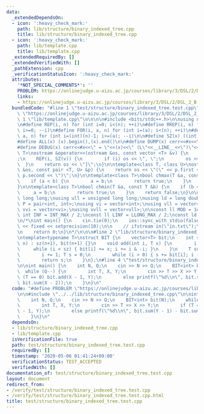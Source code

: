 ```yaml
---
data:
  _extendedDependsOn:
  - icon: ':heavy_check_mark:'
    path: lib/structure/binary_indexed_tree.cpp
    title: lib/structure/binary_indexed_tree.cpp
  - icon: ':heavy_check_mark:'
    path: lib/template.cpp
    title: lib/template.cpp
  _extendedRequiredBy: []
  _extendedVerifiedWith: []
  _pathExtension: cpp
  _verificationStatusIcon: ':heavy_check_mark:'
  attributes:
    '*NOT_SPECIAL_COMMENTS*': ''
    PROBLEM: https://onlinejudge.u-aizu.ac.jp/courses/library/3/DSL/2/DSL_2_B
    links:
    - https://onlinejudge.u-aizu.ac.jp/courses/library/3/DSL/2/DSL_2_B
  bundledCode: "#line 1 \"test/structure/binary_indexed_tree.test.cpp\"\n#define PROBLEM\
    \ \"https://onlinejudge.u-aizu.ac.jp/courses/library/3/DSL/2/DSL_2_B\"\n\n#line\
    \ 1 \"lib/template.cpp\"\n\n\n\n#include <bits/stdc++.h>\n\nusing namespace std;\n\
    \n#define REP(i, n) for (int i=0; i<(n); ++i)\n#define RREP(i, n) for (int i=(int)(n)-1;\
    \ i>=0; --i)\n#define FOR(i, a, n) for (int i=(a); i<(n); ++i)\n#define RFOR(i,\
    \ a, n) for (int i=(int)(n)-1; i>=(a); --i)\n\n#define SZ(x) ((int)(x).size())\n\
    #define ALL(x) (x).begin(),(x).end()\n\n#define DUMP(x) cerr<<#x<<\" = \"<<(x)<<endl\n\
    #define DEBUG(x) cerr<<#x<<\" = \"<<(x)<<\" (L\"<<__LINE__<<\")\"<<endl;\n\ntemplate<class\
    \ T>\nostream &operator<<(ostream &os, const vector <T> &v) {\n    os << \"[\"\
    ;\n    REP(i, SZ(v)) {\n        if (i) os << \", \";\n        os << v[i];\n  \
    \  }\n    return os << \"]\";\n}\n\ntemplate<class T, class U>\nostream &operator<<(ostream\
    \ &os, const pair <T, U> &p) {\n    return os << \"(\" << p.first << \" \" <<\
    \ p.second << \")\";\n}\n\ntemplate<class T>\nbool chmax(T &a, const T &b) {\n\
    \    if (a < b) {\n        a = b;\n        return true;\n    }\n    return false;\n\
    }\n\ntemplate<class T>\nbool chmin(T &a, const T &b) {\n    if (b < a) {\n   \
    \     a = b;\n        return true;\n    }\n    return false;\n}\n\nusing ll =\
    \ long long;\nusing ull = unsigned long long;\nusing ld = long double;\nusing\
    \ P = pair<int, int>;\nusing vi = vector<int>;\nusing vll = vector<ll>;\nusing\
    \ vvi = vector<vi>;\nusing vvll = vector<vll>;\n\nconst ll MOD = 1e9 + 7;\nconst\
    \ int INF = INT_MAX / 2;\nconst ll LINF = LLONG_MAX / 2;\nconst ld eps = 1e-9;\n\
    \n/*\nint main() {\n    cin.tie(0);\n    ios::sync_with_stdio(false);\n    cout\
    \ << fixed << setprecision(10);\n\n    // ifstream in(\"in.txt\");\n    // cin.rdbuf(in.rdbuf());\n\
    \n    return 0;\n}\n*/\n\n\n#line 2 \"lib/structure/binary_indexed_tree.cpp\"\n\
    \ntemplate<typename T>\nstruct BIT {\n    vector<T> bit;\n    int sz;\n    BIT(int\
    \ n) : sz(n+1), bit(n+1) {}\n    void add(int i, T x) {\n        i += 1;\n   \
    \     while (i < sz) { bit[i] += x; i += i & -i; }\n    }\n    T sum(int i) {\n\
    \        i += 1; T s = 0;\n        while (i > 0) { s += bit[i]; i -= i & -i; }\n\
    \        return s;\n    }\n};\n#line 4 \"test/structure/binary_indexed_tree.test.cpp\"\
    \n\nint main() {\n    int N, Q;\n    cin >> N >> Q;\n    BIT<int> bit(N);\n  \
    \  while (Q--) {\n        int T, X, Y;\n        cin >> T >> X >> Y;\n        if\
    \ (T == 0) bit.add(X - 1, Y);\n        else printf(\"%d\\n\", bit.sum(Y - 1) -\
    \ bit.sum(X - 2));\n    }\n}\n"
  code: "#define PROBLEM \"https://onlinejudge.u-aizu.ac.jp/courses/library/3/DSL/2/DSL_2_B\"\
    \n\n#include \"../../lib/structure/binary_indexed_tree.cpp\"\n\nint main() {\n\
    \    int N, Q;\n    cin >> N >> Q;\n    BIT<int> bit(N);\n    while (Q--) {\n\
    \        int T, X, Y;\n        cin >> T >> X >> Y;\n        if (T == 0) bit.add(X\
    \ - 1, Y);\n        else printf(\"%d\\n\", bit.sum(Y - 1) - bit.sum(X - 2));\n\
    \    }\n}\n"
  dependsOn:
  - lib/structure/binary_indexed_tree.cpp
  - lib/template.cpp
  isVerificationFile: true
  path: test/structure/binary_indexed_tree.test.cpp
  requiredBy: []
  timestamp: '2020-05-06 01:41:24+09:00'
  verificationStatus: TEST_ACCEPTED
  verifiedWith: []
documentation_of: test/structure/binary_indexed_tree.test.cpp
layout: document
redirect_from:
- /verify/test/structure/binary_indexed_tree.test.cpp
- /verify/test/structure/binary_indexed_tree.test.cpp.html
title: test/structure/binary_indexed_tree.test.cpp
---
```

